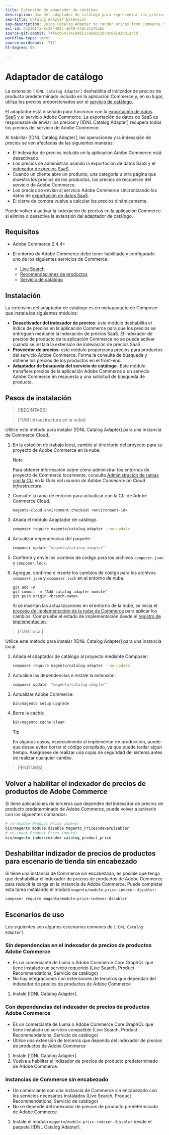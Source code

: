 ```yaml
---
title: Extensión de adaptador de catálogo
description: Uso del adaptador de catálogo para representar los precios de los servicios de Commerce
seo-title: Catalog Adapter Extension
seo-description: Using Catalog Adapter to render prices from Commerce Services
exl-id: e42101fa-9c30-482c-a649-44dc35376abb
source-git-commit: 74f6cb64724194651c4eeb538c0c69142b01ac5d
workflow-type: tm+mt
source-wordcount: '715'
ht-degree: 0%

---
```


# Adaptador de catálogo

La extensión `[!DNL Catalog Adapter]` deshabilita el indizador de precios de producto predeterminado incluido en la aplicación Commerce y, en su lugar, utiliza los precios proporcionados por el [servicio de catálogo](../catalog-service/overview.md).

El adaptador está diseñado para funcionar con la [exportación de datos SaaS](../data-export/overview.md) y el servicio Adobe Commerce. La exportación de datos de SaaS es responsable de enviar los precios y [!DNL Catalog Adapter] recupera todos los precios del servicio de Adobe Commerce.

Al habilitar [!DNL Catalog Adapter], las operaciones y la indexación de precios se ven afectadas de las siguientes maneras:

- El indexador de precios incluido en la aplicación Adobe Commerce está desactivado.
- Los precios se administran usando la exportación de datos SaaS y el [indexador de precios SaaS](price-indexing.md).
- Cuando un cliente abre un producto, una categoría u otra página que muestra los precios de los productos, los precios se recuperan del servicio de Adobe Commerce.
- Los precios se envían al servicio Adobe Commerce sincronizando los datos de [exportación de datos SaaS](../data-export/overview.md).
- El cierre de compra vuelve a calcular los precios dinámicamente.

Puede volver a activar la indexación de precios en la aplicación Commerce si elimina o desactiva la extensión del adaptador de catálogo.

## Requisitos

- Adobe Commerce 2.4.4+
- El entorno de Adobe Commerce debe tener habilitado y configurado uno de los siguientes servicios de Commerce:

   - [Live Search](../live-search/install.md)
   - [Recomendaciones de productos](../product-recommendations/install-configure.md)
   - [Servicio de catálogo](../catalog-service/installation.md)

## Instalación

La extensión del adaptador de catálogo es un metapaquete de Composer que instala los siguientes módulos:

- **Desactivador del indexador de precios**: este módulo deshabilita el índice de precios en la aplicación Commerce para que los precios se entreguen mediante la indexación de precios SaaS. El indexador de precios de producto de la aplicación Commerce no se puede activar cuando se instala la extensión de indexación de precios SaaS.
- **Proveedor de precios**: este módulo proporciona precios para productos del servicio Adobe Commerce. Forma la consulta de búsqueda y obtiene los precios de los productos en el front-end.
- **Adaptador de búsqueda del servicio de catálogo**- Este módulo transfiere precios de la aplicación Adobe Commerce a un servicio Adobe Commerce en respuesta a una solicitud de búsqueda de producto.

## Pasos de instalación

>[!BEGINTABS]

>[!TAB Infraestructura en la nube]

Utilice este método para instalar [!DNL Catalog Adapter] para una instancia de Commerce Cloud.

1. En la estación de trabajo local, cambie al directorio del proyecto para su proyecto de Adobe Commerce en la nube.

   >[!NOTE]
   >
   >Para obtener información sobre cómo administrar los entornos de proyecto de Commerce localmente, consulte [Administración de ramas con la CLI](https://experienceleague.adobe.com/en/docs/commerce-cloud-service/user-guide/develop/cli-branches) en la _Guía del usuario de Adobe Commerce on Cloud Infrastructure_.

1. Consulte la rama de entorno para actualizar con la CLI de Adobe Commerce Cloud.

   ```shell
   magento-cloud environment:checkout <environment-id>
   ```

1. Añada el módulo Adaptador de catálogo.

   ```bash
   composer require magento/catalog-adapter --no-update
   ```

1. Actualizar dependencias del paquete.

   ```bash
   composer update "magento/catalog-adapter"
   ```

1. Confirme y envíe los cambios de código para los archivos `composer.json` y `composer.lock`.

1. Agregue, confirme e inserte los cambios de código para los archivos `composer.json` y `composer.lock` en el entorno de nube.

   ```shell
   git add -A
   git commit -m "Add catalog adapter module"
   git push origin <branch-name>
   ```

   Si se insertan las actualizaciones en el entorno de la nube, se inicia el [proceso de implementación de la nube de Commerce](https://experienceleague.adobe.com/en/docs/commerce-cloud-service/user-guide/develop/deploy/process) para aplicar los cambios. Compruebe el estado de implementación desde el [registro de implementación](https://experienceleague.adobe.com/en/docs/commerce-cloud-service/user-guide/develop/test/log-locations#deploy-log).

>[!TAB Local]

Utilice este método para instalar [!DNL Catalog Adapter] para una instancia local.

1. Añada el adaptador de catálogo al proyecto mediante Composer:

   ```bash
   composer require magento/catalog-adapter --no-update
   ```

1. Actualice las dependencias e instale la extensión:

   ```bash
   composer update  "magento/catalog-adapter"
   ```

1. Actualizar Adobe Commerce:

   ```bash
   bin/magento setup:upgrade
   ```

1. Borre la caché:

   ```bash
   bin/magento cache:clean
   ```

   >[!TIP]
   >
   >En algunos casos, especialmente al implementar en producción, puede que desee evitar borrar el código compilado, ya que puede tardar algún tiempo. Asegúrese de realizar una copia de seguridad del sistema antes de realizar cualquier cambio.

>[!ENDTABS]


## Volver a habilitar el indexador de precios de productos de Adobe Commerce

Si tiene aplicaciones de terceros que dependen del indexador de precios de producto predeterminado de Adobe Commerce, puede volver a activarlo con los siguientes comandos:

```bash
# re-enable Product Price indexer
bin/magento module:disable Magento_PriceIndexerDisabler
# re-index Product Price indexer
bin/magento index:reindex catalog_product_price
```

## Deshabilitar indizador de precios de productos para escenario de tienda sin encabezado

Si tiene una instancia de Commerce sin encabezado, es posible que tenga que deshabilitar el indexador de precios de productos de Adobe Commerce para reducir la carga en la instancia de Adobe Commerce. Puede completar esta tarea instalando el módulo `magento/module-price-indexer-disabler`:

```bash
composer require magento/module-price-indexer-disabler
```

## Escenarios de uso

Los siguientes son algunos escenarios comunes de `[!DNL Catalog Adapter]`.

### Sin dependencias en el indexador de precios de productos Adobe Commerce

- Es un comerciante de Luma o Adobe Commerce Core GraphQL que tiene instalado un servicio requerido (Live Search, Product Recommendations, Servicio de catálogo)
- No hay integraciones con extensiones de terceros que dependan del indexador de precios de productos de Adobe Commerce

1. Instale [!DNL Catalog Adapter].

### Con dependencias del indexador de precios de productos Adobe Commerce

- Es un comerciante de Luma o Adobe Commerce Core GraphQL que tiene instalado un servicio compatible (Live Search, Product Recommendations, Servicio de catálogo)
- Utilice una extensión de terceros que dependa del indexador de precios de productos de Adobe Commerce

1. Instale [!DNL Catalog Adapter].
1. Vuelva a habilitar el indizador de precios de producto predeterminado de Adobe Commerce.

### Instancias de Commerce sin encabezado

- Un comerciante con una instancia de Commerce sin encabezado con los servicios necesarios instalados (Live Search, Product Recommendations, Servicio de catálogo)
- No se depende del indexador de precios de producto predeterminado de Adobe Commerce

1. Instale el módulo `magento/module-price-indexer-disabler` desde el paquete [!DNL Catalog Adapter].

